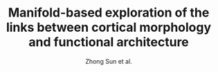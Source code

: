 ---
cat: gaia
subcat: architecture
bestof: false
author: Zhong Sun et al.
title: Manifold-based exploration of the links between cortical morphology and functional architecture
year: 2019
type: inproceedings
---